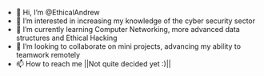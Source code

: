 - 👋 Hi, I’m @EthicalAndrew
- 👀 I’m interested in increasing my knowledge of the cyber security sector
- 🌱 I’m currently learning Computer Networking, more advanced data structures and Ethical Hacking
- 💞️ I’m looking to collaborate on mini projects, advancing my ability to teamwork remotely
- 📫 How to reach me ||Not quite decided yet :)||

<!---
EthicalAndrew/EthicalAndrew is a ✨ special ✨ repository because its `README.md` (this file) appears on your GitHub profile.
You can click the Preview link to take a look at your changes.
--->

